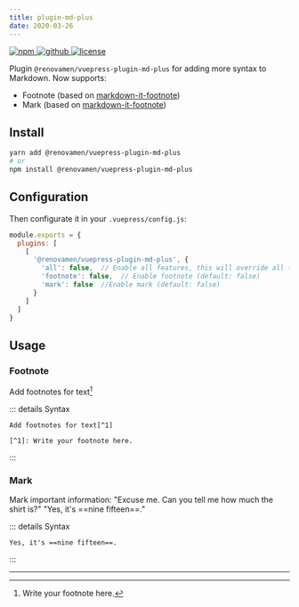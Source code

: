 ```yaml
---
title: plugin-md-plus
date: 2020-03-26
---
```


<p>
  <a href="https://www.npmjs.com/package/@renovamen/vuepress-plugin-md-plus" target="_blank">
    <img src="https://img.shields.io/npm/v/@renovamen/vuepress-plugin-md-plus.svg?style=flat-square&logo=npm" style="display: inline; margin: 0" alt="npm">
  </a>
  <a href="https://github.com/Renovamen/vuepress-theme-gungnir/tree/main/packages/plugins/md-plus" target="_blank">
    <img src="https://img.shields.io/badge/GitHub-@renovamen/vuepress--plugin--md--plus-26A2FF?style=flat-square&logo=github" style="display: inline; margin: 0" alt="github">
  </a>
  <a href="https://github.com/Renovamen/vuepress-theme-gungnir/blob/main/packages/plugins/md-plus/LICENSE" target="_blank">
    <img src="https://img.shields.io/badge/License-MIT-green?style=flat-square" style="display: inline; margin: 0" alt="license">
  </a>
</p>

Plugin `@renovamen/vuepress-plugin-md-plus` for adding more syntax to Markdown. Now supports:

- Footnote (based on [markdown-it-footnote](https://github.com/markdown-it/markdown-it-footnote))
- Mark (based on [markdown-it-footnote](https://github.com/markdown-it/markdown-it-footnote))


## Install

```bash
yarn add @renovamen/vuepress-plugin-md-plus
# or
npm install @renovamen/vuepress-plugin-md-plus
```


## Configuration

Then configurate it in your `.vuepress/config.js`:

```js
module.exports = {
  plugins: [
    [
      '@renovamen/vuepress-plugin-md-plus', {
        'all': false,  // Enable all features, this will override all the following options (default: false)
        'footnote': false,  // Enable footnote (default: false)
        'mark': false  //Enable mark (default: false)
      }
    ]
  ]
}
```


## Usage

### Footnote

Add footnotes for text[^1]

::: details Syntax
```
Add footnotes for text[^1]

[^1]: Write your footnote here.
```
:::

### Mark

Mark important information: "Excuse me. Can you tell me how much the shirt is?" "Yes, it's ==nine fifteen==."

::: details Syntax
```
Yes, it's ==nine fifteen==.
```
:::

---

[^1]: Write your footnote here.
